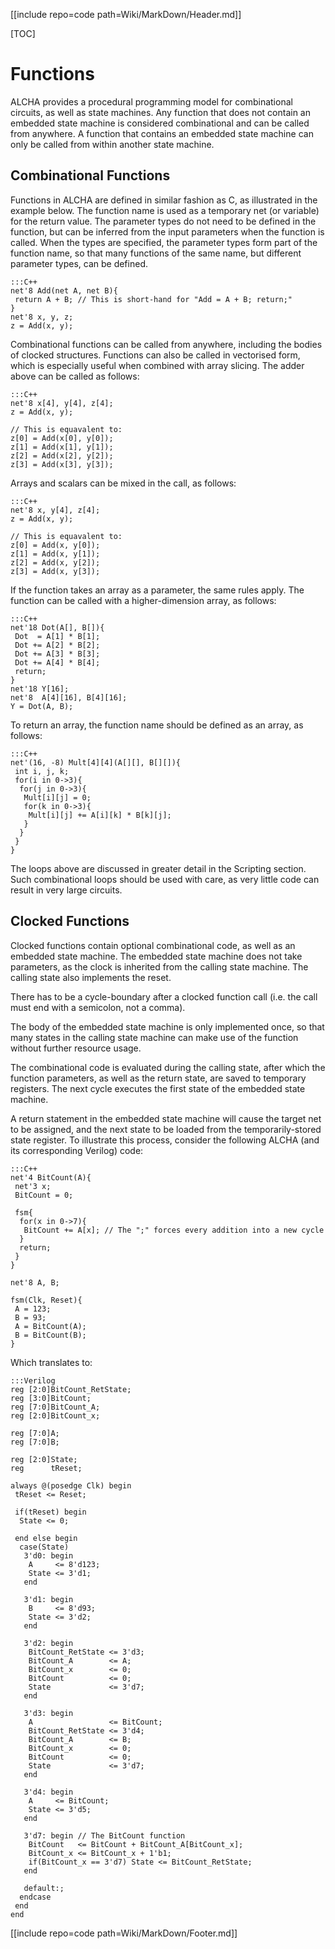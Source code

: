 [[include repo=code path=Wiki/MarkDown/Header.md]]

[TOC]

# Functions
ALCHA provides a procedural programming model for combinational circuits, as well as state machines.  Any function that does not contain an embedded state machine is considered combinational and can be called from anywhere.  A function that contains an embedded state machine can only be called from within another state machine.

## Combinational Functions
Functions in ALCHA are defined in similar fashion as C, as illustrated in the example below.  The function name is used as a temporary net (or variable) for the return value.  The parameter types do not need to be defined in the function, but can be inferred from the input parameters when the function is called.  When the types are specified, the parameter types form part of the function name, so that many functions of the same name, but different parameter types, can be defined.

    :::C++
    net'8 Add(net A, net B){
     return A + B; // This is short-hand for "Add = A + B; return;"
    }
    net'8 x, y, z;
    z = Add(x, y);

Combinational functions can be called from anywhere, including the bodies of clocked structures.  Functions can also be called in vectorised form, which is especially useful when combined with array slicing.  The adder above can be called as follows:

    :::C++
    net'8 x[4], y[4], z[4];
    z = Add(x, y);

    // This is equavalent to:
    z[0] = Add(x[0], y[0]);
    z[1] = Add(x[1], y[1]);
    z[2] = Add(x[2], y[2]);
    z[3] = Add(x[3], y[3]);

Arrays and scalars can be mixed in the call, as follows:

    :::C++
    net'8 x, y[4], z[4];
    z = Add(x, y);

    // This is equavalent to:
    z[0] = Add(x, y[0]);
    z[1] = Add(x, y[1]);
    z[2] = Add(x, y[2]);
    z[3] = Add(x, y[3]);

If the function takes an array as a parameter, the same rules apply.  The function can be called with a higher-dimension array, as follows:

    :::C++
    net'18 Dot(A[], B[]){
     Dot  = A[1] * B[1];
     Dot += A[2] * B[2];
     Dot += A[3] * B[3];
     Dot += A[4] * B[4];
     return;
    }
    net'18 Y[16];
    net'8  A[4][16], B[4][16];
    Y = Dot(A, B);

To return an array, the function name should be defined as an array, as follows:

    :::C++
    net'(16, -8) Mult[4][4](A[][], B[][]){
     int i, j, k;
     for(i in 0->3){
      for(j in 0->3){
       Mult[i][j] = 0;
       for(k in 0->3){
        Mult[i][j] += A[i][k] * B[k][j];
       }
      }
     }
    }

The loops above are discussed in greater detail in the Scripting section.  Such combinational loops should be used with care, as very little code can result in very large circuits.

## Clocked Functions
Clocked functions contain optional combinational code, as well as an embedded state machine.  The embedded state machine does not take parameters, as the clock is inherited from the calling state machine.  The calling state also implements the reset.

There has to be a cycle-boundary after a clocked function call (i.e. the call must end with a semicolon, not a comma).

The body of the embedded state machine is only implemented once, so that many states in the calling state machine can make use of the function without further resource usage.

The combinational code is evaluated during the calling state, after which the function parameters, as well as the return state, are saved to temporary registers.  The next cycle executes the first state of the embedded state machine.

A return statement in the embedded state machine will cause the target net to be assigned, and the next state to be loaded from the temporarily-stored state register.  To illustrate this process, consider the following ALCHA (and its corresponding Verilog) code:

    :::C++
    net'4 BitCount(A){
     net'3 x;
     BitCount = 0;

     fsm{
      for(x in 0->7){
       BitCount += A[x]; // The ";" forces every addition into a new cycle
      }
      return;
     }
    }

    net'8 A, B;

    fsm(Clk, Reset){
     A = 123;
     B = 93;
     A = BitCount(A);
     B = BitCount(B);
    }

Which translates to:

    :::Verilog
    reg [2:0]BitCount_RetState;
    reg [3:0]BitCount;
    reg [7:0]BitCount_A;
    reg [2:0]BitCount_x;

    reg [7:0]A;
    reg [7:0]B;

    reg [2:0]State;
    reg      tReset;

    always @(posedge Clk) begin
     tReset <= Reset;

     if(tReset) begin
      State <= 0;

     end else begin
      case(State)
       3'd0: begin
        A     <= 8'd123;
        State <= 3'd1;
       end
       
       3'd1: begin
        B     <= 8'd93;
        State <= 3'd2;
       end
       
       3'd2: begin
        BitCount_RetState <= 3'd3;
        BitCount_A        <= A;
        BitCount_x        <= 0;
        BitCount          <= 0;
        State             <= 3'd7;
       end
       
       3'd3: begin
        A                 <= BitCount;
        BitCount_RetState <= 3'd4;
        BitCount_A        <= B;
        BitCount_x        <= 0;
        BitCount          <= 0;
        State             <= 3'd7;
       end

       3'd4: begin
        A     <= BitCount;
        State <= 3'd5;
       end
       
       3'd7: begin // The BitCount function
        BitCount   <= BitCount + BitCount_A[BitCount_x];
        BitCount_x <= BitCount_x + 1'b1;
        if(BitCount_x == 3'd7) State <= BitCount_RetState;
       end

       default:;
      endcase
     end
    end

[[include repo=code path=Wiki/MarkDown/Footer.md]]

